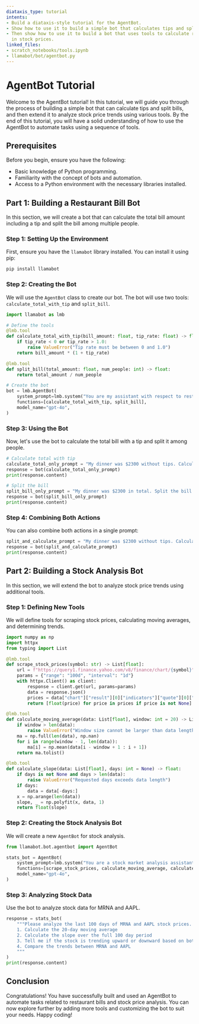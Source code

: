 ```yaml
---
diataxis_type: tutorial
intents:
- Build a diataxis-style tutorial for the AgentBot.
- Show how to use it to build a simple bot that calculates tips and splits bills.
- Then show how to use it to build a bot that uses tools to calculate recent trends
  in stock prices.
linked_files:
- scratch_notebooks/tools.ipynb
- llamabot/bot/agentbot.py
---
```


# AgentBot Tutorial

Welcome to the AgentBot tutorial! In this tutorial, we will guide you through the process of building a simple bot that can calculate tips and split bills, and then extend it to analyze stock price trends using various tools. By the end of this tutorial, you will have a solid understanding of how to use the AgentBot to automate tasks using a sequence of tools.

## Prerequisites

Before you begin, ensure you have the following:

- Basic knowledge of Python programming.
- Familiarity with the concept of bots and automation.
- Access to a Python environment with the necessary libraries installed.

## Part 1: Building a Restaurant Bill Bot

In this section, we will create a bot that can calculate the total bill amount including a tip and split the bill among multiple people.

### Step 1: Setting Up the Environment

First, ensure you have the `llamabot` library installed. You can install it using pip:

```bash
pip install llamabot
```

### Step 2: Creating the Bot

We will use the `AgentBot` class to create our bot. The bot will use two tools: `calculate_total_with_tip` and `split_bill`.

```python
import llamabot as lmb

# Define the tools
@lmb.tool
def calculate_total_with_tip(bill_amount: float, tip_rate: float) -> float:
    if tip_rate < 0 or tip_rate > 1.0:
        raise ValueError("Tip rate must be between 0 and 1.0")
    return bill_amount * (1 + tip_rate)

@lmb.tool
def split_bill(total_amount: float, num_people: int) -> float:
    return total_amount / num_people

# Create the bot
bot = lmb.AgentBot(
    system_prompt=lmb.system("You are my assistant with respect to restaurant bills."),
    functions=[calculate_total_with_tip, split_bill],
    model_name="gpt-4o",
)
```

### Step 3: Using the Bot

Now, let's use the bot to calculate the total bill with a tip and split it among people.

```python
# Calculate total with tip
calculate_total_only_prompt = "My dinner was $2300 without tips. Calculate my total with an 18% tip."
response = bot(calculate_total_only_prompt)
print(response.content)

# Split the bill
split_bill_only_prompt = "My dinner was $2300 in total. Split the bill between 4 people."
response = bot(split_bill_only_prompt)
print(response.content)
```

### Step 4: Combining Both Actions

You can also combine both actions in a single prompt:

```python
split_and_calculate_prompt = "My dinner was $2300 without tips. Calculate my total with an 18% tip and split the bill between 4 people."
response = bot(split_and_calculate_prompt)
print(response.content)
```

## Part 2: Building a Stock Analysis Bot

In this section, we will extend the bot to analyze stock price trends using additional tools.

### Step 1: Defining New Tools

We will define tools for scraping stock prices, calculating moving averages, and determining trends.

```python
import numpy as np
import httpx
from typing import List

@lmb.tool
def scrape_stock_prices(symbol: str) -> List[float]:
    url = f"https://query1.finance.yahoo.com/v8/finance/chart/{symbol}"
    params = {"range": "100d", "interval": "1d"}
    with httpx.Client() as client:
        response = client.get(url, params=params)
        data = response.json()
        prices = data["chart"]["result"][0]["indicators"]["quote"][0]["close"]
        return [float(price) for price in prices if price is not None]

@lmb.tool
def calculate_moving_average(data: List[float], window: int = 20) -> List[float]:
    if window > len(data):
        raise ValueError("Window size cannot be larger than data length")
    ma = np.full(len(data), np.nan)
    for i in range(window - 1, len(data)):
        ma[i] = np.mean(data[i - window + 1 : i + 1])
    return ma.tolist()

@lmb.tool
def calculate_slope(data: List[float], days: int = None) -> float:
    if days is not None and days > len(data):
        raise ValueError("Requested days exceeds data length")
    if days:
        data = data[-days:]
    x = np.arange(len(data))
    slope, _ = np.polyfit(x, data, 1)
    return float(slope)
```

### Step 2: Creating the Stock Analysis Bot

We will create a new `AgentBot` for stock analysis.

```python
from llamabot.bot.agentbot import AgentBot

stats_bot = AgentBot(
    system_prompt=lmb.system("You are a stock market analysis assistant."),
    functions=[scrape_stock_prices, calculate_moving_average, calculate_slope],
    model_name="gpt-4o",
)
```

### Step 3: Analyzing Stock Data

Use the bot to analyze stock data for MRNA and AAPL.

```python
response = stats_bot(
    """Please analyze the last 100 days of MRNA and AAPL stock prices. For each stock:
    1. Calculate the 20-day moving average
    2. Calculate the slope over the full 100 day period
    3. Tell me if the stock is trending upward or downward based on both metrics
    4. Compare the trends between MRNA and AAPL
    """
)
print(response.content)
```

## Conclusion

Congratulations! You have successfully built and used an AgentBot to automate tasks related to restaurant bills and stock price analysis. You can now explore further by adding more tools and customizing the bot to suit your needs. Happy coding!
